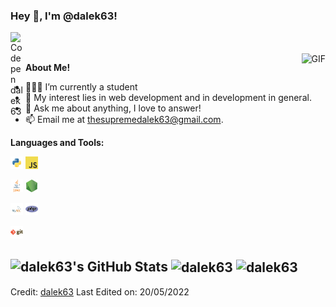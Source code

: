 <h3 title="hehehe"> Hey 👋, I'm @dalek63!</h3>
<a href="https://codepen.io/dalek63">
  <img align="left" alt="Codepen dalek63" width="24px" src="https://cdn.jsdelivr.net/npm/simple-icons@3.13.0/icons/codepen.svg" />
</a>


<br />
<br />


 

  <img align="right" alt="GIF" src="https://i.pinimg.com/originals/e4/26/70/e426702edf874b181aced1e2fa5c6cde.gif" />

**About Me!**

- 👨🏽‍💻 I’m currently a student 
- 🤔 My interest lies in web development and in development in general.
- 💬 Ask me about anything, I love to answer!
- 📫 Email me at [thesupremedalek63@gmail.com](mailto:thesupremedalek63@gmail.com).



**Languages and Tools:**  


<code><img height="20" src="https://raw.githubusercontent.com/github/explore/80688e429a7d4ef2fca1e82350fe8e3517d3494d/topics/python/python.png"></code>
<code><img height="20" src="https://raw.githubusercontent.com/github/explore/80688e429a7d4ef2fca1e82350fe8e3517d3494d/topics/javascript/javascript.png"></code>

<code><img height="20" src="https://raw.githubusercontent.com/github/explore/80688e429a7d4ef2fca1e82350fe8e3517d3494d/topics/java/java.png"></code>
<code><img height="20" src="https://raw.githubusercontent.com/github/explore/80688e429a7d4ef2fca1e82350fe8e3517d3494d/topics/nodejs/nodejs.png"></code>

<code><img height="20" src="https://raw.githubusercontent.com/github/explore/80688e429a7d4ef2fca1e82350fe8e3517d3494d/topics/mysql/mysql.png"></code>
<code><img height="20" src="https://raw.githubusercontent.com/github/explore/80688e429a7d4ef2fca1e82350fe8e3517d3494d/topics/php/php.png"></code>

<code><img height="20" src="https://raw.githubusercontent.com/github/explore/80688e429a7d4ef2fca1e82350fe8e3517d3494d/topics/git/git.png"></code>


<img src="![dalek63's GitHub stats](https://github-readme-stats.vercel.app/api?username=dalek63&theme=dark&show_icons=true)
" alt="dalek63's GitHub Stats">
<img align="center" src="https://github-readme-streak-stats.herokuapp.com/?user=dalek63&count_private=true&theme=radical" alt="dalek63" />
<img align="center" width=500 src="https://github-readme-stats.vercel.app/api/top-langs/?username=dalek63&count_private=true&theme=radical" alt="dalek63" />
---
Credit: [dalek63](https://github.com/dalek63)
Last Edited on: 20/05/2022

